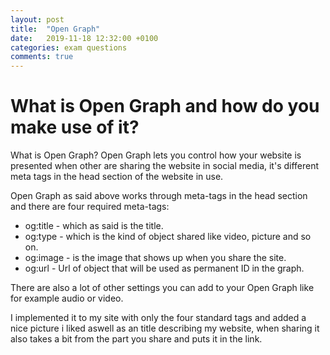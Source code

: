 ```yaml
---
layout: post
title:  "Open Graph"
date:   2019-11-18 12:32:00 +0100
categories: exam questions
comments: true
---
```

# What is Open Graph and how do you make use of it?

What is Open Graph? Open Graph lets you control how your website is presented when other are sharing the website in social media, it's different meta tags in the head section of the website in use. 

Open Graph as said above works through meta-tags in the head section and there are four required  meta-tags:
* og:title - which as said is the title.
* og:type - which is the kind of object shared like video, picture and so on.
* og:image - is the image that shows up when you share the site.
* og:url - Url of object that will be used as permanent ID in the graph.

There are also a lot of other settings you can add to your Open Graph like for example audio or video.

I implemented it to my site with only the four standard tags and added a nice picture i liked aswell as an title describing my website, when sharing it also takes a bit from the part you share and puts it in the link.